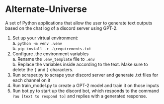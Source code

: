 # Alternate-Universe
A set of Python applications that allow the user to generate text outputs based on the chat log of a discord server using GPT-2.
1. Set up your virtual environment:  
  a. `python -m venv .venv`  
  b. `pip install -r .\requirements.txt`  
2. Configure .the environment variables  
  a. Rename the `.env_template` file to `.env`  
  b. Replace the variables inside according to the text. Make sure to delete the `{` and `}` characters.
4. Run scraper.py to scrape your discord server and generate .txt files for each channel on it
5. Run train_model.py to create a GPT-2 model and train it on those inputs
6. Run bot.py to start up the discord bot, which responds to the command `?au [text to respond to]` and replies with a generated response.
